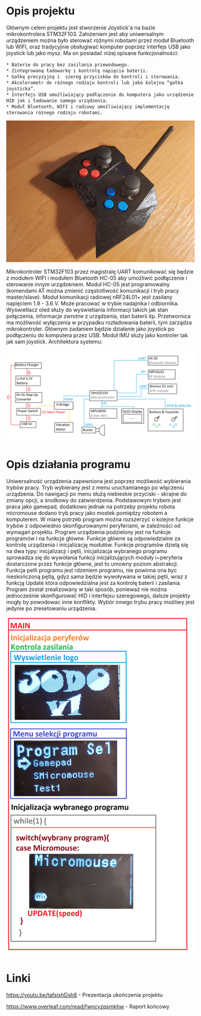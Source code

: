 # Opis projektu

Głównym celem projektu jest stworzenie Joystick'a na bazie mikrokontrolera STM32F103. Założeniem jest aby uniwersalnym urządzeniem można było sterować różnymi robotami przez moduł Bluetooth lub WIFI, oraz tradycyjnie obsługiwać komputer poprzez interfejs USB jako joystick lub jako mysz. Ma on posiadać niżej opisane funkcjonalności:

	* Baterie do pracy bez zasilania przewodowego.
	* Zintegrowaną ładowarkę i kontrolę napięcia baterii.
	* Gałkę precyzyjną i  szereg przycisków do kontroli i sterowania.
	* Akcelerometr do różnego rodzaju kontroli lub jako kolejna “gałka joysticka”.
	* Interfejs USB umożliwiający podłączenie do komputera jako urządzenie HID jak i ładowanie samego urządzenia.
	* Moduł Bluetooth, WIFI i radiowy umożliwiający implementację sterowania różnego rodzaju robotami.
 
![GitHub Logo](/sr_szablon_projekt/figures/calosc1.jpg)

Mikrokontroler STM32F103 przez magistralę UART komunikować się będzie z modułem WIFI i modułem Bluetooth HC-05 aby umożliwić podłączenie i sterowanie innym urządzeniem. Moduł HC-05 jest programowalny (komendami AT można zmienić częstotliwość komunikacji i tryb pracy master/slave). Moduł komunikacji radiowej nRF24L01+ jest zasilany napięciem 1.9 - 3.6 V. Może pracować w trybie nadajnika i odbiornika. Wyświetlacz oled służy do wyświetlania informacji takich jak stan połączenia, informacje zwrotne z urządzenia, stan baterii itp. Przetwornica ma możliwość wyłączenia w przypadku rozładowania baterii, tym zarządza mikrokontroler. Głównym zadaniem będzie działanie jako joystick po podłączeniu do komputera przez USB. Moduł IMU służy jako kontroler tak jak sam joystick. Architektura systemu:

![GitHub Logo](/sr_szablon_projekt/figures/Modules.PNG)

# Opis działania programu

Uniwersalność urządzenia zapewniona jest poprzez możliwość wybierania trybów pracy. Tryb wybierany jest z menu  uruchamianego po włączeniu urządzenia. Do nawigacji po menu służą niebieskie przyciski - skrajne do zmiany opcji, a środkowy do zatwierdzenia. Podstawowym trybem jest praca jako gamepad, dodatkowo jednak na potrzeby projektu robota micromouse dodano tryb pracy jako mostek pomiędzy robotem a komputerem. W miarę potrzeb program można rozszerzyć o kolejne funkcje trybów z odpowiednio skonfigurowanymi peryferiami, w zależności od wymagań projektu. Program urządzenia podzielony jest na funkcje programów i na funkcje główne. Funkcje główne są odpowiedzialne za kontrolę urządzenia i inicjalizację modułów. Funkcje programów dzielą się na dwa typy: inicjalizacji i pętli, inicjalizacja wybranego programu sprowadza się do wywołania funkcji inicjalizujących moduły i~peryferia dostarczone przez funkcje główne, jest to umowny poziom abstrakcji. Funkcja petli programu jest rdzeniem programu, nie powinna ona byc nieskończoną pętlą, gdyz sama będzie wywoływana w takiej pętli, wraz z funkcją Update która odpowiedzialna jest za kontrolę baterii i zasilania. Program został zrealizowany w taki sposób, ponieważ nie można jednocześnie skonfigurować HID i interfejsu szeregowego, dalsze projekty mogły by powodowac inne konflikty. Wybór innego trybu pracy możliwy jest jedynie po zresetowaniu urządzenia.

![GitHub Logo](/sr_szablon_projekt/figures/main.png)

# Linki 

https://youtu.be/tafsixhDsh8 - Prezentacja ukończenia projektu

https://www.overleaf.com/read/fwncyzqsmkhw - Raport końcowy
